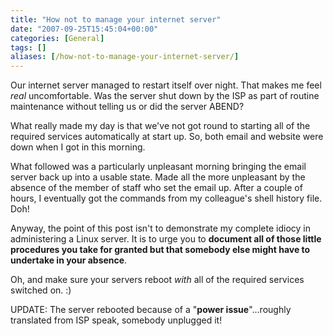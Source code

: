 ```yaml
---
title: "How not to manage your internet server"
date: "2007-09-25T15:45:04+00:00"
categories: [General]
tags: []
aliases: [/how-not-to-manage-your-internet-server/]
---
```


Our internet server managed to restart itself over night. That makes me feel <em>real</em> uncomfortable. Was the server shut down by the ISP as part of routine maintenance without telling us or did the server ABEND?

What really made my day is that we've not got round to starting all of the required services automatically at start up. So, both email and website were down when I got in this morning.

What followed was a particularly unpleasant morning bringing the email server back up into a usable state. Made all the more unpleasant by the absence of the member of staff who set the email up. After a couple of hours, I eventually got the commands from my colleague's shell history file. Doh!

Anyway, the point of this post isn't to demonstrate my complete idiocy in administering a Linux server. It is to urge you to <strong>document all of those little procedures you take for granted but that somebody else might have to undertake in your absence</strong>.

Oh, and make sure your servers reboot <em>with</em> all of the required services switched on. :)

UPDATE: The server rebooted because of a "<strong>power issue</strong>"...roughly translated from ISP speak, somebody unplugged it!
